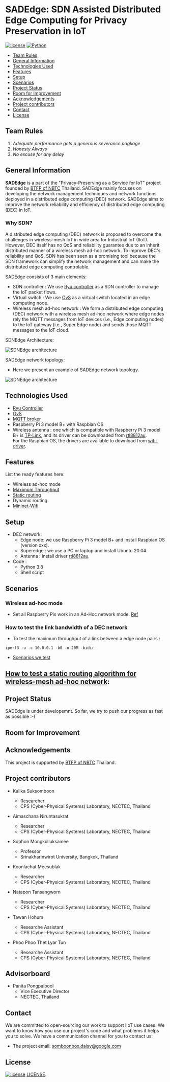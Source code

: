 
# SADEdge: SDN Assisted Distributed Edge Computing for Privacy Preservation in IoT 
[![license](https://img.shields.io/github/license/dec0dOS/amazing-github-template.svg?style=flat-square)](LICENSE) [![Python](https://img.shields.io/pypi/pyversions/Django?style=flat-square)](Python)


* [Team Rules](#team-rules)
* [General Information](#general-information)
* [Technologies Used](#technologies-used)
* [Features](#Features)
* [Setup](#setup)
* [Scenarios](#scenarios)
* [Project Status](#project-status)
* [Room for Improvement](#room-for-improvement)
* [Acknowledgements](#acknowledgements)
* [Project contributors](#Project-contributors)
* [Contact](#contact)
* [License](#license) 

## Team Rules
1. *Adequate performance gets a generous severance pagkage* <br />
2. *Honesty Always*
3. *No excuse for any delay* 

## General Information
**SADEdge** is a part of the "Privacy-Preserving as a Service for IoT" project founded by [BTFP of NBTC](https://btfp.nbtc.go.th/) Thailand. SADEdge mainly focuses on developing the network management techniques and network functions deployed in a distributed edge computing (DEC) network. SADEdge aims to improve the network reliability and efficiency of distributed edge computing (DEC) in IoT. 

### Why SDN?

A distributed edge computing (DEC) network is proposed to overcome the challenges in wireless-mesh IoT in wide area for Industrial IoT (IIoT). 
However, DEC itself has no QoS and reliability guarantee due to an inherit distributed manner of a wireless mesh ad-hoc network. 
To improve DEC's reliability and QoS, SDN has been seen as a promising tool because the SDN framework can simplify the network management and can make the distributed edge computing controlable. <br />

SADEdge consists of 3 main elements: <br />
* SDN controller : We use [Ryu controller](https://github.com/faucetsdn/ryu) as a SDN controller to manage the IoT packet flows. <br />
* Virtual switch : We use [OvS](https://www.openvswitch.org/) as a virtual switch located in an edge computing node. <br />
* Wireless mesh ad-hoc network : We form a distributed edge computing (DEC) network with a wireless mesh ad-hoc network where edge nodes rely the MQTT messages from IoT devices (i.e., Edge computing nodes) to the IoT gateway (i.e., Super Edge node) and sends those MQTT messages to the IoT cloud. <br />

SDNEdge Architecture: <br />


![SDNEdge architecture](./PlanB/Figure_Readme/SADEdge-Architecture.png) 

SADEdge network topology: <br />
* Here we present an example of SADEdge network topology. <br />

![SDNEdge architecture](./PlanB/Figure_Readme/SADEdge-Topology.png) 



## Technologies Used
- [Ryu Controller](https://ryu-sdn.org/) 
- [OvS](https://www.openvswitch.org/download/)
- [MQTT broker](https://www.hivemq.com/blog/mqtt-toolbox-mqttbox/)
- Raspberry Pi 3 model B+ with Raspbian OS
- Wireless antenna : one which is compatible with Raspberry Pi 3 model B+ is [TP-Link](https://www.tp-link.com/th/home-networking/adapter/archer-t2u-plus/), and its driver can be downloaded from [rtl8812au](https://github.com/aircrack-ng/rtl8812au).  
For the Raspbian OS, the drivers are available to download from [wifi-driver](http://downloads.fars-robotics.net/wifi-drivers/).


## Features 
List the ready features here:
- Wireless ad-hoc mode
- [Maximum Throughput](https://github.com/TNatapon/Privacy_SDN_Edge_IoT/tree/main/PlanB) 
- [Static routing](https://github.com/TNatapon/Privacy_SDN_Edge_IoT/tree/main/flowrules)
- Dynamic routing
- [Mininet-Wifi](https://github.com/TNatapon/Privacy_SDN_Edge_IoT/tree/main/Testing%20on%20Mininet-wifi)

## Setup
* DEC network: 
    * Edge node: we use Raspberry Pi 3 model B+ and install Raspbian OS (version xxx).
    * Superedge : we use a PC or laptop and install Ubuntu 20.04.
    * Antenna : Install driver [rtl8812au](https://github.com/aircrack-ng/rtl8812au).
* Code : 
    * Python 3.8 
    * Shell script 

## Scenarios
### Wireless ad-hoc mode
 - Set all Raspberry Pis work in an Ad-Hoc network mode. [Ref](https://classes.engineering.wustl.edu/ese205/core/index.php?title=Ad-Hoc_Network_%2B_Raspberry_Pi)<br />

### How to test the link bandwidth of a DEC network
- To test the maximum throughput of a link between a edge node pairs :

`iperf3 -u -c 10.0.0.1 -b0 -n 20M -bidir`
- [Scenarios we test]()

## [How to test a static routing algorithm for wireless-mesh ad-hoc network](https://github.com/TNatapon/Privacy_SDN_Edge_IoT/tree/main/flowrules): <br />



## Project Status
SADEdge is under developemnt.
So far, we try to push our progress as fast as possible :-)

## Room for Improvement


## Acknowledgements
This project is supported by [BTFP of NBTC](https://btfp.nbtc.go.th/) Thailand. 

## Project contributors
* Kalika Suksomboon <br />
   * Researcher <br />
   * CPS (Cyber-Physical Systems) Laboratory, NECTEC, Thailand <br />

* Aimaschana Niruntasukrat <br />
   * Researcher <br />
   * CPS (Cyber-Physical Systems) Laboratory, NECTEC, Thailand <br />

* Sophon Mongkolluksamee <br />
   * Professor <br />
   * Srinakharinwirot University, Bangkok, Thailand <br />

* Koonlachat Meesublak <br />
   * Researcher <br />
   * CPS (Cyber-Physical Systems) Laboratory, NECTEC, Thailand <br />

* Natapon Tansangworn <br />
   * Researcher <br />
   * CPS (Cyber-Physical Systems) Laboratory, NECTEC, Thailand <br />

* Tawan Hohum <br />
   * Researche Assistant <br />
   * CPS (Cyber-Physical Systems) Laboratory, NECTEC, Thailand <br />

* Phoo Phoo Thet Lyar Tun <br />
   * Researche Assistant <br />
   * CPS (Cyber-Physical Systems) Laboratory, NECTEC, Thailand <br />
   
## Advisorboard 
* Panita Pongpaibool <br />
   * Vice Executive Director <br />
   * NECTEC, Thailand

## Contact
We are committed to open-sourcing our work to support IIoT use cases. We want to know how you use our project's code and what problems it helps you to solve. 
We have a communication channel for you to contact us:
 * The project email: somboonbox.daisy@google.com
  
## License 
[![license](https://img.shields.io/github/license/dec0dOS/amazing-github-template.svg?style=flat-square)](LICENSE) 
[LICENSE](https://github.com/google/fully-homomorphic-encryption/blob/main/LICENSE).
